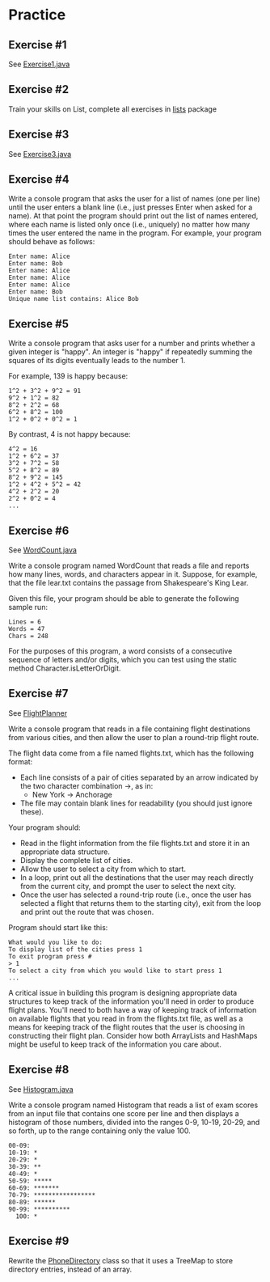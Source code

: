 # Practice

## Exercise #1

See [Exercise1.java](Exercise1.java)

## Exercise #2

Train your skills on List, complete all exercises in [lists](lists) package

## Exercise #3

See [Exercise3.java](Exercise3.java)

## Exercise #4

Write a console program that asks the user for a list of names (one per line) until the user enters a blank line (i.e.,
just presses Enter when asked for a name). At that point the program should print out the list of names entered, where
each name is listed only once (i.e., uniquely) no matter how many times the user entered the name in the program. For
example, your program should behave as follows:

```
Enter name: Alice
Enter name: Bob
Enter name: Alice
Enter name: Alice
Enter name: Alice
Enter name: Bob
Unique name list contains: Alice Bob
```

## Exercise #5

Write a console program that asks user for a number and prints whether a given integer is "happy". An integer is "happy"
if repeatedly summing the squares of its digits eventually leads to the number 1.

For example, 139 is happy because:

```
1^2 + 3^2 + 9^2 = 91
9^2 + 1^2 = 82
8^2 + 2^2 = 68
6^2 + 8^2 = 100
1^2 + 0^2 + 0^2 = 1
```

By contrast, 4 is not happy because:

```
4^2 = 16
1^2 + 6^2 = 37
3^2 + 7^2 = 58
5^2 + 8^2 = 89
8^2 + 9^2 = 145
1^2 + 4^2 + 5^2 = 42
4^2 + 2^2 = 20
2^2 + 0^2 = 4
...
```

## Exercise #6

See [WordCount.java](WordCount.java)

Write a console program named WordCount that reads a file and reports how many lines, words, and characters appear in
it. Suppose, for example, that the file lear.txt contains the passage from Shakespeare's King Lear.

Given this file, your program should be able to generate the following sample run:

```
Lines = 6
Words = 47
Chars = 248
```

For the purposes of this program, a word consists of a consecutive sequence of letters and/or digits, which you can test
using the static method Character.isLetterOrDigit.

## Exercise #7

See [FlightPlanner](FlightPlanner.java)

Write a console program that reads in a file containing flight destinations from various cities, and then allow the user
to plan a round-trip flight route.

The flight data come from a file named flights.txt, which has the following format:

- Each line consists of a pair of cities separated by an arrow indicated by the two character combination ->, as in:
    - New York -> Anchorage
- The file may contain blank lines for readability (you should just ignore these).

Your program should:

- Read in the flight information from the file flights.txt and store it in an appropriate data structure.
- Display the complete list of cities.
- Allow the user to select a city from which to start.
- In a loop, print out all the destinations that the user may reach directly from the current city, and prompt the user
  to select the next city.
- Once the user has selected a round-trip route (i.e., once the user has selected a flight that returns them to the
  starting city), exit from the loop and print out the route that was chosen.

Program should start like this:

```
What would you like to do:
To display list of the cities press 1
To exit program press #
> 1
To select a city from which you would like to start press 1
...
```

A critical issue in building this program is designing appropriate data structures to keep track of the information
you'll need in order to produce flight plans. You'll need to both have a way of keeping track of information on
available flights that you read in from the flights.txt file, as well as a means for keeping track of the flight routes
that the user is choosing in constructing their flight plan. Consider how both ArrayLists and HashMaps might be useful
to keep track of the information you care about.

## Exercise #8

See [Histogram.java](Histogram.java)

Write a console program named Histogram that reads a list of exam scores from an input file that contains one score per
line and then displays a histogram of those numbers, divided into the ranges 0-9, 10-19, 20-29, and so forth, up to the
range containing only the value 100.

```
00-09:
10-19: *
20-29: *
30-39: **
40-49: *
50-59: *****
60-69: *******
70-79: *****************
80-89: ******
90-99: **********
  100: *
```

## Exercise #9

Rewrite the [PhoneDirectory](phonebook/PhoneDirectory.java) class so that it uses a TreeMap to store directory
entries, instead of an array.